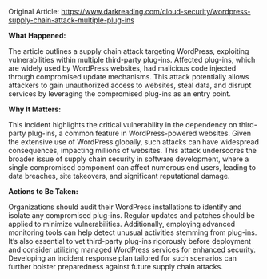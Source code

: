 Original Article: https://www.darkreading.com/cloud-security/wordpress-supply-chain-attack-multiple-plug-ins

**What Happened:**

The article outlines a supply chain attack targeting WordPress, exploiting vulnerabilities within multiple third-party plug-ins. Affected plug-ins, which are widely used by WordPress websites, had malicious code injected through compromised update mechanisms. This attack potentially allows attackers to gain unauthorized access to websites, steal data, and disrupt services by leveraging the compromised plug-ins as an entry point.

**Why It Matters:**

This incident highlights the critical vulnerability in the dependency on third-party plug-ins, a common feature in WordPress-powered websites. Given the extensive use of WordPress globally, such attacks can have widespread consequences, impacting millions of websites. This attack underscores the broader issue of supply chain security in software development, where a single compromised component can affect numerous end users, leading to data breaches, site takeovers, and significant reputational damage.

**Actions to Be Taken:**

Organizations should audit their WordPress installations to identify and isolate any compromised plug-ins. Regular updates and patches should be applied to minimize vulnerabilities. Additionally, employing advanced monitoring tools can help detect unusual activities stemming from plug-ins. It’s also essential to vet third-party plug-ins rigorously before deployment and consider utilizing managed WordPress services for enhanced security. Developing an incident response plan tailored for such scenarios can further bolster preparedness against future supply chain attacks.